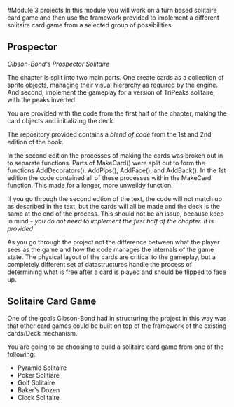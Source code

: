 #Module 3 projects
In this module you will work on a turn based solitaire card game and then use the framework provided to implement a different solitaire card game from a selected group of possibilities.



## Prospector
*Gibson-Bond's Prospector Solitaire*

The chapter is split into two main parts. One create cards as a collection of sprite objects, managing their visual hierarchy as required by the engine. And second, implement the gameplay for a version of TriPeaks solitaire, with the peaks inverted.

You are provided with the code from the first half of the chapter, making the card objects and initializing the deck.

The repository provided contains a *blend of code* from the 1st and 2nd edition of the book. 

In the second edition the processes of making the cards was broken out in to separate functions. Parts of MakeCard() were split out to form the functions AddDecorators(), AddPips(), AddFace(), and AddBack(). In the 1st edition the code contained all of these processes within the MakeCard function. This made for a longer, more unweildy function.

If you go through the second edtion of the text, the code will not match up as described in the text, but the cards will all be made and the deck is the same at the end of the process. This should not be an issue, because keep in mind - *you do not need to implement the first half of the chapter. It is provided*

As you go through the project not the difference between what the player sees as the game and how the code manages the internals of the game state. The physical layout of the cards are critical to the gameplay, but a completely different set of datastructures handle the process of determining what is free after a card is played and should be flipped to face up.

## Solitaire Card Game
One of the goals Gibson-Bond had in structuring the project in this way was that other card games could be built on top of the framework of the existing cards/Deck mechanism.

You are going to be choosing to build a solitaire card game from one of the following:
- Pyramid Solitaire
- Poker Solitiare
- Golf Solitaire
- Baker's Dozen
- Clock Solitaire

